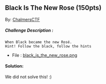 ## Black Is The New Rose (150pts) 
By: [ChalmersCTF](http://chalmersctf.se)

##### Challenge Description : 
```
When Black became the new Rosé.
Hint! Follow the black, follow the hints

```
* File : [black_is_the_new_rose.png](files/black_is_the_new_rose.png)

#### Solution:

We did not solve this! :)